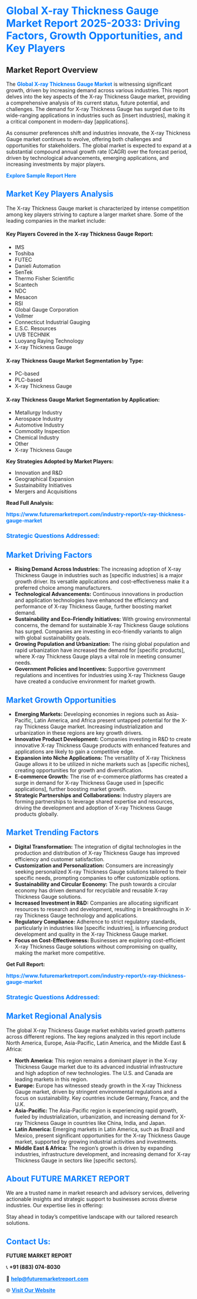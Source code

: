 <h1 style="color: #007BFF;">Global X-ray Thickness Gauge Market Report 2025-2033: Driving Factors, Growth Opportunities, and Key Players</h1>

<section id="overview">
<h2>Market Report Overview</h2>
<p>The <a href="https://www.futuremarketreport.com/industry-report/x-ray-thickness-gauge-market" style="color: #007BFF; text-decoration: none;"><strong>Global X-ray Thickness Gauge Market</strong></a> is witnessing significant growth, driven by increasing demand across various industries. This report delves into the key aspects of the X-ray Thickness Gauge market, providing a comprehensive analysis of its current status, future potential, and challenges. The demand for X-ray Thickness Gauge has surged due to its wide-ranging applications in industries such as [insert industries], making it a critical component in modern-day [applications].</p>
<p>As consumer preferences shift and industries innovate, the X-ray Thickness Gauge market continues to evolve, offering both challenges and opportunities for stakeholders. The global market is expected to expand at a substantial compound annual growth rate (CAGR) over the forecast period, driven by technological advancements, emerging applications, and increasing investments by major players.</p>
</section>

<section id="overview">
<p><a href="https://www.futuremarketreport.com/request-sample/reportId=106506" style="color: #007BFF; text-decoration: none;"><strong>Explore Sample Report Here</strong></a></p>
</section>

<section id="key-players">
<h2 style="color: #007BFF;">Market Key Players Analysis</h2>
<p>The X-ray Thickness Gauge market is characterized by intense competition among key players striving to capture a larger market share. Some of the leading companies in the market include:</p>
<h4>Key Players Covered in the X-ray Thickness Gauge Report:</h4>
<ul><li>IMS</li><li>Toshiba</li><li>FUTEC</li><li>Danieli Automation</li><li>SenTek</li><li>Thermo Fisher Scientific</li><li>Scantech</li><li>NDC</li><li>Mesacon</li><li>RSI</li><li>Global Gauge Corporation</li><li>Vollmer</li><li>Connecticut Industrial Gauging</li><li>E.S.C. Resources</li><li>UVB TECHNIK</li><li>Luoyang Raying Technology</li><li>X-ray Thickness Gauge</li></ul>
<h4>X-ray Thickness Gauge Market Segmentation by Type:</h4>
<ul><li>PC-based</li><li>PLC-based</li><li>X-ray Thickness Gauge</li></ul>

<h4>X-ray Thickness Gauge Market Segmentation by Application:</h4>
<ul><li>Metallurgy Industry</li><li>Aerospace Industry</li><li>Automotive Industry</li><li>Commodity Inspection</li><li>Chemical Industry</li><li>Other</li><li>X-ray Thickness Gauge</li></ul>
<p><strong>Key Strategies Adopted by Market Players:</strong></p>
<ul>
<li>Innovation and R&D</li>
<li>Geographical Expansion</li>
<li>Sustainability Initiatives</li>
<li>Mergers and Acquisitions</li>
</ul>
</section>

<section>
<p><strong>Read Full Analysis: </strong></p><a href="https://www.futuremarketreport.com/industry-report/x-ray-thickness-gauge-market" style="color: #007BFF; text-decoration: none;"><strong>https://www.futuremarketreport.com/industry-report/x-ray-thickness-gauge-market</strong></a>
<h3 style="color: #007BFF;">Strategic Questions Addressed:</h3>
</section>

<section id="driving-factors">
<h2 style="color: #007BFF;">Market Driving Factors</h2>
<ul>
<li><strong>Rising Demand Across Industries:</strong> The increasing adoption of X-ray Thickness Gauge in industries such as [specific industries] is a major growth driver. Its versatile applications and cost-effectiveness make it a preferred choice among manufacturers.</li>
<li><strong>Technological Advancements:</strong> Continuous innovations in production and application technologies have enhanced the efficiency and performance of X-ray Thickness Gauge, further boosting market demand.</li>
<li><strong>Sustainability and Eco-Friendly Initiatives:</strong> With growing environmental concerns, the demand for sustainable X-ray Thickness Gauge solutions has surged. Companies are investing in eco-friendly variants to align with global sustainability goals.</li>
<li><strong>Growing Population and Urbanization:</strong> The rising global population and rapid urbanization have increased the demand for [specific products], where X-ray Thickness Gauge plays a vital role in meeting consumer needs.</li>
<li><strong>Government Policies and Incentives:</strong> Supportive government regulations and incentives for industries using X-ray Thickness Gauge have created a conducive environment for market growth.</li>
</ul>
</section>

<section id="growth-opportunities">
<h2 style="color: #007BFF;">Market Growth Opportunities</h2>
<ul>
<li><strong>Emerging Markets:</strong> Developing economies in regions such as Asia-Pacific, Latin America, and Africa present untapped potential for the X-ray Thickness Gauge market. Increasing industrialization and urbanization in these regions are key growth drivers.</li>
<li><strong>Innovative Product Development:</strong> Companies investing in R&D to create innovative X-ray Thickness Gauge products with enhanced features and applications are likely to gain a competitive edge.</li>
<li><strong>Expansion into Niche Applications:</strong> The versatility of X-ray Thickness Gauge allows it to be utilized in niche markets such as [specific niches], creating opportunities for growth and diversification.</li>
<li><strong>E-commerce Growth:</strong> The rise of e-commerce platforms has created a surge in demand for X-ray Thickness Gauge used in [specific applications], further boosting market growth.</li>
<li><strong>Strategic Partnerships and Collaborations:</strong> Industry players are forming partnerships to leverage shared expertise and resources, driving the development and adoption of X-ray Thickness Gauge products globally.</li>
</ul>
</section>

<section id="trending-factors">
<h2 style="color: #007BFF;">Market Trending Factors</h2>
<ul>
<li><strong>Digital Transformation:</strong> The integration of digital technologies in the production and distribution of X-ray Thickness Gauge has improved efficiency and customer satisfaction.</li>
<li><strong>Customization and Personalization:</strong> Consumers are increasingly seeking personalized X-ray Thickness Gauge solutions tailored to their specific needs, prompting companies to offer customizable options.</li>
<li><strong>Sustainability and Circular Economy:</strong> The push towards a circular economy has driven demand for recyclable and reusable X-ray Thickness Gauge solutions.</li>
<li><strong>Increased Investment in R&D:</strong> Companies are allocating significant resources to research and development, resulting in breakthroughs in X-ray Thickness Gauge technology and applications.</li>
<li><strong>Regulatory Compliance:</strong> Adherence to strict regulatory standards, particularly in industries like [specific industries], is influencing product development and quality in the X-ray Thickness Gauge market.</li>
<li><strong>Focus on Cost-Effectiveness:</strong> Businesses are exploring cost-efficient X-ray Thickness Gauge solutions without compromising on quality, making the market more competitive.</li>
</ul>
</section>

<section>
<p><strong>Get Full Report: </strong></p><a href="https://www.futuremarketreport.com/industry-report/x-ray-thickness-gauge-market" style="color: #007BFF; text-decoration: none;"><strong>https://www.futuremarketreport.com/industry-report/x-ray-thickness-gauge-market</strong></a>
<h3 style="color: #007BFF;">Strategic Questions Addressed:</h3>
</section>


<section id="regional-analysis">
<h2 style="color: #007BFF;">Market Regional Analysis</h2>
<p>The global X-ray Thickness Gauge market exhibits varied growth patterns across different regions. The key regions analyzed in this report include North America, Europe, Asia-Pacific, Latin America, and the Middle East & Africa:</p>
<ul>
<li><strong>North America:</strong> This region remains a dominant player in the X-ray Thickness Gauge market due to its advanced industrial infrastructure and high adoption of new technologies. The U.S. and Canada are leading markets in this region.</li>
<li><strong>Europe:</strong> Europe has witnessed steady growth in the X-ray Thickness Gauge market, driven by stringent environmental regulations and a focus on sustainability. Key countries include Germany, France, and the U.K.</li>
<li><strong>Asia-Pacific:</strong> The Asia-Pacific region is experiencing rapid growth, fueled by industrialization, urbanization, and increasing demand for X-ray Thickness Gauge in countries like China, India, and Japan.</li>
<li><strong>Latin America:</strong> Emerging markets in Latin America, such as Brazil and Mexico, present significant opportunities for the X-ray Thickness Gauge market, supported by growing industrial activities and investments.</li>
<li><strong>Middle East & Africa:</strong> The region’s growth is driven by expanding industries, infrastructure development, and increasing demand for X-ray Thickness Gauge in sectors like [specific sectors].</li>
</ul>
</section>

<footer>
<h2 style="color: #007BFF;">About FUTURE MARKET REPORT</h2>
<p>We are a trusted name in market research and advisory services, delivering actionable insights and strategic support to businesses across diverse industries. Our expertise lies in offering:</p>

<p>Stay ahead in today’s competitive landscape with our tailored research solutions.</p>

<h2 style="color: #007BFF;">Contact Us:</h2>
<p><strong>FUTURE MARKET REPORT</strong></p>
<p>📞 <strong>+91 (883) 074-8030</strong></p>
<p>📧 <strong><a href="mailto:help@futuremarketreport.com" style="color: #007BFF;">help@futuremarketreport.com</a></strong></p>
<p>🌐 <strong><a href="https://www.futuremarketreport.com/" style="color: #007BFF;">Visit Our Website</a></strong></p>
</footer>